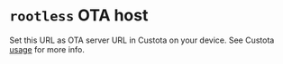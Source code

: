 # `rootless` OTA host

Set this URL as OTA server URL in Custota on your device.
See Custota [usage](https://github.com/chenxiaolong/Custota#usage) for more info.
